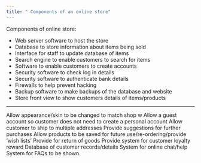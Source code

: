 ```yaml
---
title: " Components of an online store"
--- 
```

Components of online store:

- Web server software to host the store
- Database to store information about items being sold
- Interface for staff to update database of items
- Search engine to enable customers to search for items
- Software to enable customers to create accounts
- Security software to check log in details
- Security software to authenticate bank details
- Firewalls to help prevent hacking
- Backup software to make backups of the database and website
- Store front view to show customers details of items/products
---
Allow appearance/skin to be changed to match shop w
Allow a guest account so customer does not need to create a personal
account
Allow customer to ship to multiple addresses
Provide suggestions for further purchases
Allow products to be saved for future use/re-ordering/provide ‘wish lists’
Provide for return of goods
Provide system for customer loyalty reward
Database of customer records/details
System for online chat/help
System for FAQs to be shown. 